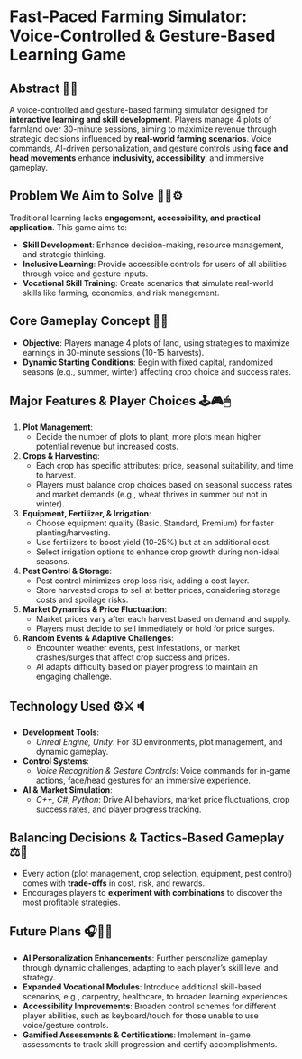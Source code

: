 # Fast-Paced Farming Simulator: Voice-Controlled & Gesture-Based Learning Game

## **Abstract** 📜📑
A voice-controlled and gesture-based farming simulator designed for **interactive learning and skill development**. Players manage 4 plots of farmland over 30-minute sessions, aiming to maximize revenue through strategic decisions influenced by **real-world farming scenarios**. Voice commands, AI-driven personalization, and gesture controls using **face and head movements** enhance **inclusivity, accessibility**, and immersive gameplay.

## **Problem We Aim to Solve** 🔨🧾⚙
Traditional learning lacks **engagement, accessibility, and practical application**. This game aims to:
- **Skill Development**: Enhance decision-making, resource management, and strategic thinking.
- **Inclusive Learning**: Provide accessible controls for users of all abilities through voice and gesture inputs.
- **Vocational Skill Training**: Create scenarios that simulate real-world skills like farming, economics, and risk management.

## **Core Gameplay Concept** 🌾🚜
- **Objective**: Players manage 4 plots of land, using strategies to maximize earnings in 30-minute sessions (10-15 harvests).
- **Dynamic Starting Conditions**: Begin with fixed capital, randomized seasons (e.g., summer, winter) affecting crop choice and success rates.

## **Major Features & Player Choices**  🕹🎮🖱
1. **Plot Management**: 
   - Decide the number of plots to plant; more plots mean higher potential revenue but increased costs.
2. **Crops & Harvesting**: 
   - Each crop has specific attributes: price, seasonal suitability, and time to harvest.
   - Players must balance crop choices based on seasonal success rates and market demands (e.g., wheat thrives in summer but not in winter).
3. **Equipment, Fertilizer, & Irrigation**:
   - Choose equipment quality (Basic, Standard, Premium) for faster planting/harvesting.
   - Use fertilizers to boost yield (10-25%) but at an additional cost.
   - Select irrigation options to enhance crop growth during non-ideal seasons.
4. **Pest Control & Storage**: 
   - Pest control minimizes crop loss risk, adding a cost layer.
   - Store harvested crops to sell at better prices, considering storage costs and spoilage risks.
5. **Market Dynamics & Price Fluctuation**: 
   - Market prices vary after each harvest based on demand and supply.
   - Players must decide to sell immediately or hold for price surges.
6. **Random Events & Adaptive Challenges**: 
   - Encounter weather events, pest infestations, or market crashes/surges that affect crop success and prices.
   - AI adapts difficulty based on player progress to maintain an engaging challenge.

## **Technology Used** ⚙⚔🔈
- **Development Tools**:  
  - *Unreal Engine, Unity*: For 3D environments, plot management, and dynamic gameplay.
- **Control Systems**:  
  - *Voice Recognition & Gesture Controls*: Voice commands for in-game actions, face/head gestures for an immersive experience.
- **AI & Market Simulation**:  
  - *C++, C#, Python*: Drive AI behaviors, market price fluctuations, crop success rates, and player progress tracking.

## **Balancing Decisions & Tactics-Based Gameplay** ⚖️🎯
- Every action (plot management, crop selection, equipment, pest control) comes with **trade-offs** in cost, risk, and rewards.
- Encourages players to **experiment with combinations** to discover the most profitable strategies.

## **Future Plans** 🎧📸📍
- **AI Personalization Enhancements**: Further personalize gameplay through dynamic challenges, adapting to each player’s skill level and strategy.
- **Expanded Vocational Modules**: Introduce additional skill-based scenarios, e.g., carpentry, healthcare, to broaden learning experiences.
- **Accessibility Improvements**: Broaden control schemes for different player abilities, such as keyboard/touch for those unable to use voice/gesture controls.
- **Gamified Assessments & Certifications**: Implement in-game assessments to track skill progression and certify accomplishments.
